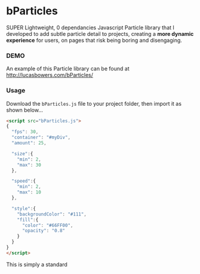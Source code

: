 # bParticles
SUPER Lightweight, 0 dependancies Javascript Particle library that I developed to add subtle particle detail to projects, creating a **more dynamic experience** for users, on pages that risk being boring and disengaging.

### DEMO
An example of this Particle library can be found at http://lucasbowers.com/bParticles/

### Usage
Download the `bParticles.js` file to your project folder, then import it as shown below...
```html
<script src="bParticles.js">
{
  "fps": 30,
  "container": "#myDiv",
  "amount": 25,

  "size":{
    "min": 2,
    "max": 30
  },

  "speed":{
    "min": 2,
    "max": 10
  },

  "style":{
    "backgroundColor": "#111",
    "fill":{
      "color": "#66FF00",
      "opacity": "0.8"
    }
  }
}
</script>
```
This is simply a standard <script> import, with the particle configuration (explained below) within it.

### Options
Within the <script> tags body, the particles can be configured.  The configuration options have been outlined below...

Key | Type | Notes
----|------|------
fps|integer|30fps is perfectly acceptable in terms of smoothness and CPU stress.
container|DOM element selector (String)|Specify which element the particles should be contained within.
amount|integer|The amount of particles that should be alive at any single time
size.min|integer|Minimum size of the particles (make same as size.max for standard sized particles).
size.max|integer|Maximum size of the particles (make same as size.min for standard sized particles).
speed.min|integer|Minimum speed of the particles (make same as speed.max to make all particles move at the same speed).
speed.max|integer|Maximum speed of the particles (make same as speed.min to make all particles move at the same speed).
style.backgroundColor|string|CSS Color String to specify background color of particle container (blank for transparent background).
style.fill.color|string|CSS Color String to specify color of the particles.
style.fill.opacity|number|Decimal value between 0 (invisible), 1 (solid) to specify the opacity of the particles.
